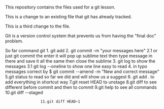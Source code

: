  This repository contains the files used for a git lesson.

 This is a change to an existing file that git has already tracked.

 This is a third change to the file.

 Git is a version control system that prevents us from having the "final doc" problem.

 So far command git 1. git add <filename>
 					2. git commit -m "your messages here"
 					2.1 or just git commit the enter it will pop up sublime text then type message in there and save it all the same then close the sublime 
 					3. git log  to show the messages
 					3.1 git log --oneline to show one line  easy to read
 					4. in typo messages correct by 
 						$ git commit --amend -m "New and correct message"
 					5.git status to read so far we did and will show us a suggest
 					6. git add .  to add everything in shortcut way
 					7.git reset HEAD <file> to unstage
 					8.git diff to see different before commit and then to commit 
 					9.git help to see all commands
 					10.git diff --staged

 					11.git diff HEAD~1